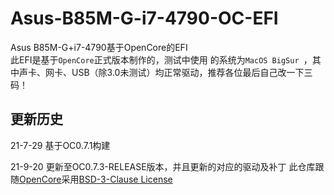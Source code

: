 # Asus-B85M-G-i7-4790-OC-EFI
Asus B85M-G+i7-4790基于OpenCore的EFI<br>
此EFI是基于`OpenCore`正式版本制作的，测试中使用 的系统为`MacOS BigSur `，其中声卡、网卡、USB（除3.0未测试）均正常驱动，推荐各位最后自己改一下三码！

## 更新历史

21-7-29 基于OC0.7.1构建

21-9-20 更新至OC0.7.3-RELEASE版本，并且更新的对应的驱动及补丁 
此仓库跟随[OpenCore](https://github.com/acidanthera/OpenCorePkg)采用[BSD-3-Clause License](https://github.com/acidanthera/OpenCorePkg/blob/master/LICENSE.txt) 
